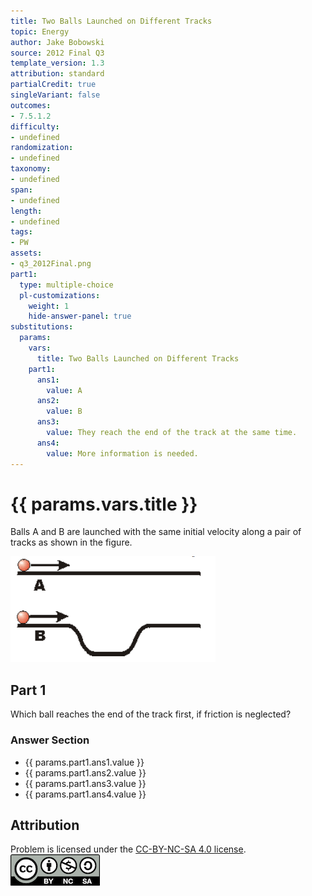 ```yaml
---
title: Two Balls Launched on Different Tracks
topic: Energy
author: Jake Bobowski
source: 2012 Final Q3
template_version: 1.3
attribution: standard
partialCredit: true
singleVariant: false
outcomes:
- 7.5.1.2
difficulty:
- undefined
randomization:
- undefined
taxonomy:
- undefined
span:
- undefined
length:
- undefined
tags:
- PW
assets:
- q3_2012Final.png
part1:
  type: multiple-choice
  pl-customizations:
    weight: 1
    hide-answer-panel: true
substitutions:
  params:
    vars:
      title: Two Balls Launched on Different Tracks
    part1:
      ans1:
        value: A
      ans2:
        value: B
      ans3:
        value: They reach the end of the track at the same time.
      ans4:
        value: More information is needed.
---
```

# {{ params.vars.title }}
Balls A and B are launched with the same initial velocity along a pair of tracks as shown in the figure.

![Ball A is launched along a horizontal track while Ball B is launched along a u-shaped track.](q3_2012Final.png)

## Part 1

Which ball reaches the end of the track first, if friction is neglected?

### Answer Section

- {{ params.part1.ans1.value }}
- {{ params.part1.ans2.value }}
- {{ params.part1.ans3.value }}
- {{ params.part1.ans4.value }}

## Attribution

Problem is licensed under the [CC-BY-NC-SA 4.0 license](https://creativecommons.org/licenses/by-nc-sa/4.0/).<br> ![The Creative Commons 4.0 license requiring attribution-BY, non-commercial-NC, and share-alike-SA license.](https://raw.githubusercontent.com/firasm/bits/master/by-nc-sa.png)